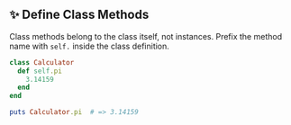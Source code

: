 ## ✨ Define Class Methods
Class methods belong to the class itself, not instances. Prefix the method name with `self.` inside the class definition.

```ruby
class Calculator
  def self.pi
    3.14159
  end
end

puts Calculator.pi  # => 3.14159
```